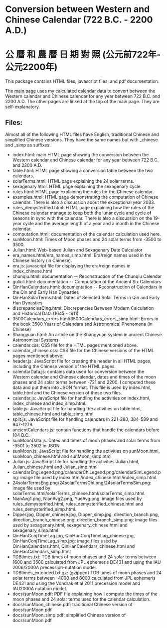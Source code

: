 # Conversion between Western and Chinese Calendar (722 B.C. - 2200 A.D.) 
# 公 曆 和 農 曆 日 期 對 照 (公元前722年- 公元2200年)

This package contains HTML files, javascript files, and pdf documentation. 

The [main page](https://ytliu0.github.io/ChineseCalendar/) uses my calculated calendar data to convert between the Western calendar and Chinese calendar for any year between 722 B.C. and 2200 A.D. The other pages are linked at the top of the main page. They are self-explanatory. 

## Files:

Almost all of the following HTML files have English, traditional Chinese and simplified Chinese versions. They have the same names but with \_chinese and \_simp as suffixes.

- index.html: main HTML page showing the conversion between the Western calendar and Chinese calendar for any year between 722 B.C. and 2200 A.D.
- table.html: HTML page showing a conversion table between the two calendars.
- solarTerms.html: HTML page explaining the 24 solar terms.
- sexagenary.html: HTML page explaining the sexagenary cycle.
- rules.html: HTML page explaining the rules for the Chinese calendar.
- examples.html: HTML page demonstrating the computation of Chinese calendar. There is also a discussion about the exceptional year 2033. 
- rules_demysterified.html: HTML page explaining how the rules of the Chinese calendar manage to keep both the lunar cycle and cycle of seasons in sync with the calendar. There is also a discussion on the 19-year cycle and the average length of a year and a month in the Chinese calendar.
- computation.html: documentation of the calendar calculation used here.
- sunMoon.html: Times of Moon phases and 24 solar terms from -3500 to 3500.
- Julian.html: Web-based Julian and Sexagenary Date Calculator
- era_names.html/era_names_simp.html: Era/reign names used in the Chinese history (in Chinese). 
- era.js: javascript file for displaying the era/reign names in index_chinese.html
- chunqiu.html: documentation -- Reconstruction of the Chunqiu Calendar
- guliuli.html: documentation -- Computation of the Ancient Six Calendars
- QinHanCalendars.html: documentation -- Reconstruction of Calendars in the Qin and Early Han Dynasties
- QinHanSolarTerms.html: Dates of Selected Solar Terms in Qin and Early Han Dynasties
- discrepanciesQing.html: Discrepancies Between Modern Calculation and Historical Data (1645 - 1911) 
- 3500Calendars_errors.html/3500Calendars_errors_simp.html: Errors in the book 3500 Years of Calendars and Astronomical Phenomena (in Chinese)
- Shangyuan.html: An article on the Shangyuan system in ancient Chinese Astronomical Systems
- calendar.css: CSS file for the HTML pages mentioned above. 
- calendar_chinese.css: CSS file for the Chinese versions of the HTML pages mentioned above.
- header.js: JavaScript file for creating the header in all HTML pages, including the Chinese version of the HTML pages.
- calendarData.js: contains data used for conversion between the Western calendar and Chinese calendar, dates and times of the moon phases and 24 solar terms between -721 and 2200. I computed these data and put them into JSON format. This file is used by index.html, table.html and the Chinese version of these two files.
- calendar.js: JavaScript file for handling the activities on index.html, index_chinese and index_simp.html.
- table.js: JavaScript file for handling the activities on table.html, table_chinese.html and table_simp.html.
- split.js: JavaScript file for handling calendars in 221-280, 384-589 and 947-1279.
- ancientCalendars.js: contain functions that handle the calendars before 104 B.C.
- sunMoonData.js: Dates and times of moon phases and solar terms from -3501 to 3502 in JSON.
- sunMoon.js: JavaScript file for handling the activities on sunMoon.html, sunMoon_chinese.html and sunMoon_simp.html
- Julian.js: JavaScript file for handling the activities Julian.html, Julian_chinese.html and Julian_simp.html
- calendarEngLegend.png/calendarChiLegend.png/calendarSimLegend.png: image file used by index.html/index_chinese.html/index_simp.html.
- 24solarTermsEng.png/24solarTermsChi.png/24solarTermsSim.png: image file used by solarTerms.html/solarTerms_chinese.html/solarTerms_simp.html.
- NianAvg1.png, NianAvg2.png, YueAvg.png: image files used by rules_demysterified.html, rules_demysterified_chinese.html and rules_demysterified_simp.html.
- Dipper.jpg, Dipper_chinese.jpg, Dipper_simp.jpg, direction_branch.png, direction_branch_chinese.png, direction_branch_simp.png: image files used by sexagenary.html, sexagenary_chinese.html and sexagenary_simp.html
- QinHanConjTimeLag.jpg, QinHanConjTimeLag_chinese.jpg, QinHanConjTimeLag_simp.jpg: image files used by QinHanCalendars.html, QinHanCalendars_chinese.html and QinHanCalendars_simp.html
- TDBtimes.txt: TDB times of moon phases and 24 solar terms between 1600 and 3500 calculated from JPL ephemeris DE431 and using the IAU 2006/2000A precession-nutation model. 
- TDBtimes_extended.txt.gz: (gzipped) TDB times of moon phases and 24 solar terms between -4000 and 8000 calculated from JPL ephemeris DE431 and using the Vondrak et al 2011 precession model and IAU2000A nutation model.
- docs/sunMoon.pdf: PDF file explaining how I compute the times of the moon phases and 24 solar terms used for the calendar calculation. 
- docs/sunMoon_chinese.pdf: traditional Chinese version of docs/sunMoon.pdf
- docs/sunMoon_simp.pdf: simplified Chinese version of docs/sunMoon.pdf
